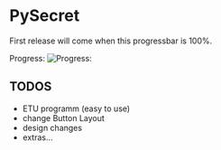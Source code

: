 # PySecret

First release will come when this progressbar is 100%.

Progress: ![Progress:](https://geps.dev/progress/70)

## TODOS
 - ETU programm (easy to use) 
 - change Button Layout
 - design changes
 - extras...